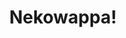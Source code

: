 --- 
title: "Nekowappa!"
publishdate: "2019-1-8T16:48:46+02:00"
src: "https://365manga.net/manga/nekowappa"
image: "https://data.365manga.net/images/thumbnails/32572-nekowappa.jpg"
description: " One day, the cat gods of a shrine that is falling out of use find a human baby left outside, all alone. They decide to take in the baby, who they name Tama, and raise her as their own. Now the little girl Tama, who knows very little about humans, is trying to grant the wishes of anyone who visits their little shrine, using the power of the…"
---